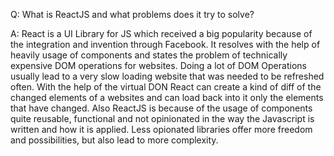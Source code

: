 Q:
What is ReactJS and what problems does it try to solve?

A:
React is a UI Library for JS which received a big popularity because of the integration and invention through Facebook.
It resolves with the help of heavily usage of components
and states the problem of technically expensive DOM operations
for websites. Doing a lot of DOM Operations usually lead to a 
very slow loading website that was needed to be refreshed
often. With the help of the virtual DON React can create a kind 
of diff of the changed elements of a websites and can load 
back into it only the elements that have changed. Also ReactJS
is because of the usage of components quite reusable, functional 
and not opinionated in the way the Javascript is written and 
how it is applied. Less opionated libraries offer more freedom
and possibilities, but also lead to more complexity.
